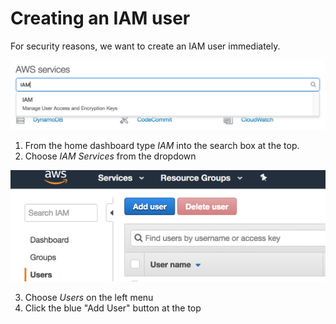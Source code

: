 # Creating an IAM user
For security reasons, we want to create an IAM user immediately.

![Choose IAM](../assets/iam-1.png)

1. From the home dashboard type *IAM* into the search box at the top.
2. Choose *IAM Services* from the dropdown


![Choose User Section](../assets/iam-2.png)


3. Choose *Users* on the left menu
4. Click the blue "Add User" button at the top
<!--stackedit_data:
eyJoaXN0b3J5IjpbMTg3NjM4MDAxNCwxNDUxOTA4NzI5LDcxOD
U2ODk5MiwtMTIxMDQzMjgsLTE5Nzk5MTAwMzksLTcwMDUzMjg1
NSwxOTE0MTg0OTkwLC0xNjQwOTI5MzM0LDIxMDc0NTA2NDksMT
UwNjU4OTE0N119
-->